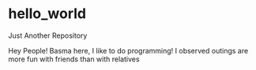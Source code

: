 # hello_world
Just Another Repository

Hey People!
Basma here, I like to do programming!
I observed outings are more fun with friends than with relatives
